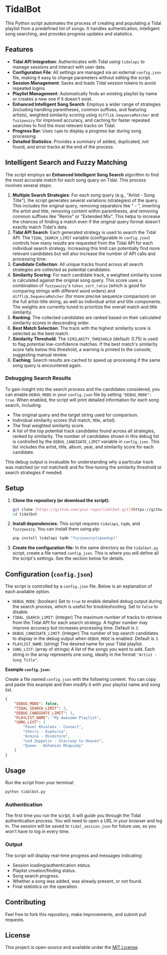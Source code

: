 # TidalBot

This Python script automates the process of creating and populating a Tidal playlist from a predefined list of songs. It handles authentication, intelligent song searching, and provides progress updates and statistics.

## Features

* **Tidal API Integration**: Authenticates with Tidal using `tidalapi` to manage sessions and interact with user data.
* **Configuration File**: All settings are managed via an external `config.json` file, making it easy to change parameters without editing the script.
* **Session Management**: Saves and loads Tidal session tokens to avoid repeated logins.
* **Playlist Management**: Automatically finds an existing playlist by name or creates a new one if it doesn't exist.
* **Enhanced Intelligent Song Search**: Employs a wider range of strategies (including handling parentheses, common suffixes, and featuring artists), weighted similarity scoring using `difflib.SequenceMatcher` and `fuzzywuzzy` for improved accuracy, and caching for faster repeated searches to find the most relevant tracks on Tidal.
* **Progress Bar**: Uses `tqdm` to display a progress bar during song processing.
* **Detailed Statistics**: Provides a summary of added, duplicated, not found, and error tracks at the end of the process.

## Intelligent Search and Fuzzy Matching

The script employs an **Enhanced Intelligent Song Search** algorithm to find the most accurate match for each song query on Tidal. This process involves several steps:

1.  **Multiple Search Strategies**: For each song query (e.g., "Artist - Song Title"), the script generates several variations (strategies) of the query. This includes the original query, removing separators like " - ", inverting the artist and title, removing content within parentheses, and removing common suffixes like "Remix" or "Extended Mix". This helps to increase the chances of finding a match even if the original query format doesn't exactly match Tidal's data.
2.  **Tidal API Search**: Each generated strategy is used to search the Tidal API. The `TIDAL_SEARCH_LIMIT` variable (configurable in `config.json`) controls how many results are requested from the Tidal API for each individual search strategy. Increasing this limit can potentially find more relevant candidates but will also increase the number of API calls and processing time.
3.  **Candidate Collection**: All unique tracks found across all search strategies are collected as potential candidates.
4.  **Similarity Scoring**: For each candidate track, a weighted similarity score is calculated against the original song query. This score uses a combination of `fuzzywuzzy`'s `token_sort_ratio` (which is good for comparing strings with different word orders) and `difflib.SequenceMatcher` (for more precise sequence comparison) on the full artist-title string, as well as individual artist and title components. The weights are currently tuned to prioritize the overall match and title similarity.
5.  **Ranking**: The collected candidates are ranked based on their calculated similarity scores in descending order.
6.  **Best Match Selection**: The track with the highest similarity score is selected as the best match.
7.  **Similarity Threshold**: The `SIMILARITY_THRESHOLD` (default: 0.75) is used to flag potential low-confidence matches. If the best match's similarity score falls below this threshold, a warning is printed to the console, suggesting manual review.
8.  **Caching**: Search results are cached to speed up processing if the same song query is encountered again.

### Debugging Search Results

To gain insight into the search process and the candidates considered, you can enable `DEBUG_MODE` in your `config.json` file by setting `"DEBUG_MODE": true`. When enabled, the script will print detailed information for each song search, including:

* The original query and the target string used for comparison.
* Individual similarity scores (full match, title, artist).
* The final weighted similarity score.
* A list of the top potential track candidates found across all strategies, ranked by similarity. The number of candidates shown in this debug list is controlled by the `DEBUG_CANDIDATE_LIMIT` variable in `config.json`. This list includes the artist, title, album, year, and similarity score for each candidate.

This debug output is invaluable for understanding why a particular track was matched (or not matched) and for fine-tuning the similarity threshold or search strategies if needed.

## Setup

1.  **Clone the repository (or download the script):**
    ```bash
    git clone [https://github.com/your-repo/tidalbot.git](https://github.com/your-repo/tidalbot.git)
    cd tidalbot
    ```

2.  **Install dependencies:**
    This script requires `tidalapi`, `tqdm`, and `fuzzywuzzy`. You can install them using pip:
    ```bash
    pip install tidalapi tqdm "fuzzywuzzy[speedup]"
    ```

3.  **Create the configuration file:**
    In the same directory as the `tidalbot.py` script, create a file named `config.json`. This is where you will define all the script's settings. See the section below for details.

## Configuration (`config.json`)

The script is controlled by a `config.json` file. Below is an explanation of each available option.

* `DEBUG_MODE`: (boolean) Set to `true` to enable detailed debug output during the search process, which is useful for troubleshooting. Set to `false` to disable.
* `TIDAL_SEARCH_LIMIT`: (integer) The maximum number of tracks to retrieve from the Tidal API for each search strategy. A higher number may improve accuracy but increases processing time. Default is `3`.
* `DEBUG_CANDIDATE_LIMIT`: (integer) The number of top search candidates to display in the debug output when `DEBUG_MODE` is enabled. Default is `3`.
* `PLAYLIST_NAME`: (string) The desired name for your Tidal playlist.
* `SONG_LIST`: (array of strings) A list of the songs you want to add. Each string in the array represents one song, ideally in the format `"Artist - Song Title"`.

**Example `config.json`:**

Create a file named `config.json` with the following content. You can copy and paste this example and then modify it with your playlist name and song list.

```json
{
    "DEBUG_MODE": false,
    "TIDAL_SEARCH_LIMIT": 3,
    "DEBUG_CANDIDATE_LIMIT": 3,
    "PLAYLIST_NAME": "My Awesome Playlist",
    "SONG_LIST": [
        "Pavel Khvaleev - Connect",
        "Cherry - Euphoria",
        "Armina - Mindstorm",
        "Led Zeppelin - Stairway to Heaven",
        "Queen - Bohemian Rhapsody"
    ]
}
```

## Usage

Run the script from your terminal:

```bash
python tidalbot.py
```

### Authentication

The first time you run the script, it will guide you through the Tidal authentication process. You will need to open a URL in your browser and log in. The session will be saved to `tidal_session.json` for future use, so you won't have to log in every time.

### Output

The script will display real-time progress and messages indicating:

* Session loading/authentication status.
* Playlist creation/finding status.
* Song search progress.
* Whether a song was added, was already present, or not found.
* Final statistics on the operation.

## Contributing

Feel free to fork this repository, make improvements, and submit pull requests.

## License

This project is open-source and available under the [MIT License](LICENSE).
